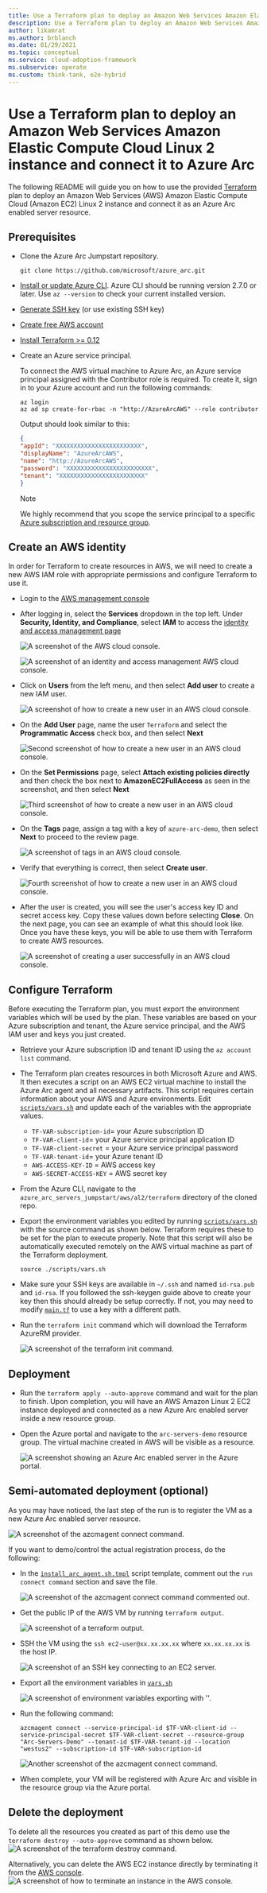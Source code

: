 ```yaml
---
title: Use a Terraform plan to deploy an Amazon Web Services Amazon Elastic Compute Cloud Linux 2 instance and connect it to Azure Arc
description: Use a Terraform plan to deploy an Amazon Web Services Amazon Elastic Compute Cloud Linux 2 instance and connect it to Azure Arc.
author: likamrat
ms.author: brblanch
ms.date: 01/29/2021
ms.topic: conceptual
ms.service: cloud-adoption-framework
ms.subservice: operate
ms.custom: think-tank, e2e-hybrid
---
```


# Use a Terraform plan to deploy an Amazon Web Services Amazon Elastic Compute Cloud Linux 2 instance and connect it to Azure Arc

The following README will guide you on how to use the provided [Terraform](https://www.terraform.io/) plan to deploy an Amazon Web Services (AWS) Amazon Elastic Compute Cloud (Amazon EC2) Linux 2 instance and connect it as an Azure Arc enabled server resource.

## Prerequisites

- Clone the Azure Arc Jumpstart repository.

    ```console
    git clone https://github.com/microsoft/azure_arc.git
    ```

- [Install or update Azure CLI](/cli/azure/install-azure-cli). Azure CLI should be running version 2.7.0 or later. Use `az --version` to check your current installed version.

- [Generate SSH key](https://help.github.com/articles/generating-a-new-ssh-key-and-adding-it-to-the-ssh-agent/) (or use existing SSH key)

- [Create free AWS account](https://aws.amazon.com/premiumsupport/knowledge-center/create-and-activate-aws-account/)

- [Install Terraform >= 0.12](https://learn.hashicorp.com/terraform/getting-started/install.html)

- Create an Azure service principal.

    To connect the AWS virtual machine to Azure Arc, an Azure service principal assigned with the Contributor role is required. To create it, sign in to your Azure account and run the following commands:

    ```console
    az login
    az ad sp create-for-rbac -n "http://AzureArcAWS" --role contributor
    ```

    Output should look similar to this:

    ```json
    {
    "appId": "XXXXXXXXXXXXXXXXXXXXXXXX",
    "displayName": "AzureArcAWS",
    "name": "http://AzureArcAWS",
    "password": "XXXXXXXXXXXXXXXXXXXXXXXX",
    "tenant": "XXXXXXXXXXXXXXXXXXXXXXXX"
    }
    ```

    > [!NOTE]
    > We highly recommend that you scope the service principal to a specific [Azure subscription and resource group](/cli/azure/ad/sp).

## Create an AWS identity

In order for Terraform to create resources in AWS, we will need to create a new AWS IAM role with appropriate permissions and configure Terraform to use it.

- Login to the [AWS management console](https://console.aws.amazon.com/console/home)

- After logging in, select the **Services** dropdown in the top left. Under **Security, Identity, and Compliance**, select **IAM** to access the [identity and access management page](https://console.aws.amazon.com/iam/home)

    ![A screenshot of the AWS cloud console.](./img/aws-terraform-al2/al2-aws-console.png)

    ![A screenshot of an identity and access management AWS cloud console.](./img/aws-terraform-al2/al2-aws-iam.png)

- Click on **Users** from the left menu, and then select **Add user** to create a new IAM user.

    ![A screenshot of how to create a new user in an AWS cloud console.](./img/aws-terraform-al2/al2-new-user-1.png)

- On the **Add User** page, name the user `Terraform` and select the **Programmatic Access** check box, and then select **Next**

    ![Second screenshot of how to create a new user in an AWS cloud console.](./img/aws-terraform-al2/al2-new-user-2.png)

- On the **Set Permissions** page, select **Attach existing policies directly** and then check the box next to **AmazonEC2FullAccess** as seen in the screenshot, and then select **Next**

    ![Third screenshot of how to create a new user in an AWS cloud console.](./img/aws-terraform-al2/al2-new-user-3.png)

- On the **Tags** page, assign a tag with a key of `azure-arc-demo`, then select **Next** to proceed to the review page.

    ![A screenshot of tags in an AWS cloud console.](./img/aws-terraform-al2/al2-tags.png)

- Verify that everything is correct, then select **Create user**.

    ![Fourth screenshot of how to create a new user in an AWS cloud console.](./img/aws-terraform-al2/al2-new-user-4.png)

- After the user is created, you will see the user's access key ID and secret access key. Copy these values down before selecting **Close**. On the next page, you can see an example of what this should look like. Once you have these keys, you will be able to use them with Terraform to create AWS resources.

    ![A screenshot of creating a user successfully in an AWS cloud console.](./img/aws-terraform-al2/al2-new-user-5.png)

## Configure Terraform

Before executing the Terraform plan, you must export the environment variables which will be used by the plan. These variables are based on your Azure subscription and tenant, the Azure service principal, and the AWS IAM user and keys you just created.

- Retrieve your Azure subscription ID and tenant ID using the `az account list` command.

- The Terraform plan creates resources in both Microsoft Azure and AWS. It then executes a script on an AWS EC2 virtual machine to install the Azure Arc agent and all necessary artifacts. This script requires certain information about your AWS and Azure environments. Edit [`scripts/vars.sh`](https://github.com/microsoft/azure_arc/blob/main/azure_arc_servers_jumpstart/aws/AL2/terraform/scripts/vars.sh) and update each of the variables with the appropriate values.

  - `TF-VAR-subscription-id`= your Azure subscription ID
  - `TF-VAR-client-id`= your Azure service principal application ID
  - `TF-VAR-client-secret` = your Azure service principal password
  - `TF-VAR-tenant-id`= your Azure tenant ID
  - `AWS-ACCESS-KEY-ID` = AWS access key
  - `AWS-SECRET-ACCESS-KEY` = AWS secret key

- From the Azure CLI, navigate to the `azure_arc_servers_jumpstart/aws/al2/terraform` directory of the cloned repo.

- Export the environment variables you edited by running [`scripts/vars.sh`](https://github.com/microsoft/azure_arc/blob/main/azure_arc_servers_jumpstart/aws/AL2/terraform/scripts/vars.sh) with the source command as shown below. Terraform requires these to be set for the plan to execute properly. Note that this script will also be automatically executed remotely on the AWS virtual machine as part of the Terraform deployment.

    ```console
    source ./scripts/vars.sh
    ```

- Make sure your SSH keys are available in `~/.ssh` and named `id-rsa.pub` and `id-rsa`. If you followed the ssh-keygen guide above to create your key then this should already be setup correctly. If not, you may need to modify [`main.tf`](https://github.com/microsoft/azure_arc/blob/main/azure_arc_servers_jumpstart/aws/AL2/terraform/main.tf) to use a key with a different path.

- Run the `terraform init` command which will download the Terraform AzureRM provider.

    ![A screenshot of the `terraform init` command.](./img/aws-terraform-al2/al2-terraform-init.png)

## Deployment

- Run the `terraform apply --auto-approve` command and wait for the plan to finish. Upon completion, you will have an AWS Amazon Linux 2 EC2 instance deployed and connected as a new Azure Arc enabled server inside a new resource group.

- Open the Azure portal and navigate to the `arc-servers-demo` resource group. The virtual machine created in AWS will be visible as a resource.

    ![A screenshot showing an Azure Arc enabled server in the Azure portal.](./img/aws-terraform-al2/al2-server.png)

## Semi-automated deployment (optional)

As you may have noticed, the last step of the run is to register the VM as a new Azure Arc enabled server resource.

  ![A screenshot of the `azcmagent connect` command.](./img/aws-terraform-al2/al2-azcmagent.png)

If you want to demo/control the actual registration process, do the following:

- In the [`install_arc_agent.sh.tmpl`](https://github.com/microsoft/azure_arc/blob/main/azure_arc_servers_jumpstart/aws/AL2/terraform/scripts/install_arc_agent.sh.tmpl) script template, comment out the `run connect command` section and save the file.

    ![A screenshot of the `azcmagent connect` command commented out.](./img/aws-terraform-al2/al2-azcmagent-commented.png)

- Get the public IP of the AWS VM by running `terraform output`.

    ![A screenshot of a terraform output.](./img/aws-terraform-al2/al2-terraform-output.png)

- SSH the VM using the `ssh ec2-user@xx.xx.xx.xx` where `xx.xx.xx.xx` is the host IP.

    ![A screenshot of an SSH key connecting to an EC2 server.](./img/aws-terraform-al2/al2-ssh.png)

- Export all the environment variables in [`vars.sh`](https://github.com/microsoft/azure_arc/blob/main/azure_arc_servers_jumpstart/aws/AL2/terraform/scripts/vars.sh)

    ![A screenshot of environment variables exporting with ''.](./img/aws-terraform-al2/al2-export-variables.png)

- Run the following command:

    ```console
    azcmagent connect --service-principal-id $TF-VAR-client-id --service-principal-secret $TF-VAR-client-secret --resource-group "Arc-Servers-Demo" --tenant-id $TF-VAR-tenant-id --location "westus2" --subscription-id $TF-VAR-subscription-id
    ```

    ![Another screenshot of the `azcmagent connect` command.](./img/aws-terraform-al2/al2-azcmagent-2.png)

- When complete, your VM will be registered with Azure Arc and visible in the resource group via the Azure portal.

## Delete the deployment

To delete all the resources you created as part of this demo use the `terraform destroy --auto-approve` command as shown below.
    ![A screenshot of the `terraform destroy` command.](./img/aws-terraform-al2/al2-terraform-destroy.png)

Alternatively, you can delete the AWS EC2 instance directly by terminating it from the [AWS console](https://console.aws.amazon.com/ec2/v2/home).
    ![A screenshot of how to terminate an instance in the AWS console.](./img/aws-terraform-al2/al2-terminate.png)
